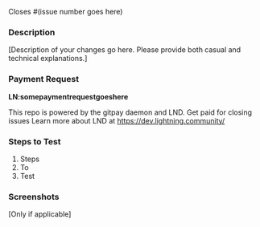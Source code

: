 

Closes #(issue number goes here)

### Description

[Description of your changes go here. Please provide both casual and technical explanations.]

### Payment Request

<b>LN:somepaymentrequestgoeshere</b>

This repo is powered by the gitpay daemon and LND. Get paid for closing issues
Learn more about LND at https://dev.lightning.community/

### Steps to Test

1. Steps
2. To
3. Test

### Screenshots

[Only if applicable]